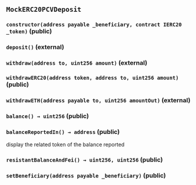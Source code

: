 ## `MockERC20PCVDeposit`






### `constructor(address payable _beneficiary, contract IERC20 _token)` (public)





### `deposit()` (external)





### `withdraw(address to, uint256 amount)` (external)





### `withdrawERC20(address token, address to, uint256 amount)` (public)





### `withdrawETH(address payable to, uint256 amountOut)` (external)





### `balance() → uint256` (public)





### `balanceReportedIn() → address` (public)

display the related token of the balance reported



### `resistantBalanceAndFei() → uint256, uint256` (public)





### `setBeneficiary(address payable _beneficiary)` (public)








